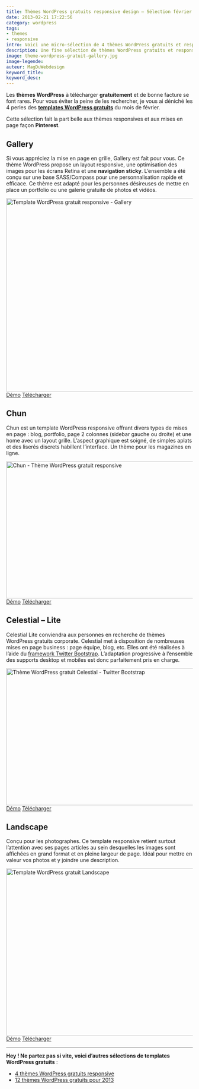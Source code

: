 ```yaml
---
title: Thèmes WordPress gratuits responsive design – Sélection février 2013
date: 2013-02-21 17:22:56
category: wordpress
tags: 
- themes
- responsive
intro: Voici une micro-sélection de 4 thèmes WordPress gratuits et responsives.
description: Une fine sélection de thèmes WordPress gratuits et responsive pour février 2013. Simplicité du design et adaptabilité
image: theme-wordpress-gratuit-gallery.jpg
image-legende:
auteur: MagDuWebdesign
keyword_title:
keyword_desc:
---
```


<p>Les <strong>thèmes WordPress</strong> à télécharger <strong>gratuitement</strong> et de bonne facture se font rares. Pour vous éviter la peine de les rechercher, je vous ai déniché les 4 perles des <strong><a title="14 Thèmes WordPress gratuits de grande qualité" href="http://magazineduwebdesign.com/themes-wordpress-gratuits-de-grande-qualite">templates WordPress gratuits</a></strong> du mois de février.</p>
<p>Cette sélection fait la part belle aux thèmes responsives et aux mises en page façon <strong>Pinterest</strong>.</p>
<h2>Gallery</h2>
<p>Si vous appréciez la mise en page en grille, Gallery est fait pour vous. Ce thème WordPress propose un layout responsive, une optimisation des images pour les écrans Retina et une <strong>navigation sticky</strong>. L’ensemble a été conçu sur une base SASS/Compass pour une personnalisation rapide et efficace. Ce thème est adapté pour les personnes désireuses de mettre en place un portfolio ou une galerie gratuite de photos et vidéos.</p>
<img class="size-full wp-image-3592" title="Template WordPress gratuit responsive - Gallery" src="https://s3-eu-west-1.amazonaws.com/mdw-img/large/theme-wordpress-gratuit-gallery.jpg" alt="Template WordPress gratuit responsive - Gallery" width="555" height="521">
<a class="button secondary radius" href="http://demos.upthemes.com/#gallery " target="_blank">Démo</a>
<a class="button primary radius" href="http://upthemes.com/themes/gallery/" target="_blank">Télécharger</a>
<h2>Chun</h2>
<p>Chun est un template WordPress responsive offrant divers types de mises en page : blog, portfolio, page 2 colonnes (sidebar gauche ou droite) et une home avec un layout grille. L’aspect graphique est soigné, de simples aplats et des liserés&nbsp;discrets habillent l’interface.&nbsp;Un thème pour les magazines en ligne.</p>
<img class="size-full wp-image-3591" title="Chun - Thème WordPress gratuit responsive" src="https://s3-eu-west-1.amazonaws.com/mdw-img/large/theme-wordpress-gratuit-Chun.jpg" alt="Chun - Thème WordPress gratuit responsive" width="555" height="369">
<a class="button secondary radius" href="http://locallylost.com/chun/" target="_blank">Démo</a>
<a class="button primary radius" href="http://themehybrid.com/themes/chun" target="_blank">Télécharger</a>
<h2>Celestial – Lite</h2>
<p>Celestial Lite conviendra aux personnes en recherche de thèmes WordPress gratuits corporate. Celestial met à disposition de nombreuses mises en page business : page équipe, blog, etc. Elles ont été réalisées à l’aide du <a title="Bootstrap Lovers – 10+ Ressources, Thèmes et Kits CSS UI" href="http://magazineduwebdesign.com/bootstrap-ressources-template-kit-ui-bouton">framework Twitter Bootstrap</a>. L’adaptation progressive à l’ensemble des supports desktop et mobiles est donc parfaitement pris en charge.</p>
<img class="size-full wp-image-3590" title="Thème WordPress gratuit Celestial - Twitter Bootstrap" src="https://s3-eu-west-1.amazonaws.com/mdw-img/large/theme-wordpress-gratuit-Celestial.jpg" alt="Thème WordPress gratuit Celestial - Twitter Bootstrap" width="555" height="369">
<a class="button secondary radius" href="http://demo.styledthemes.com/celestial-free/" target="_blank">Démo</a>
<a class="button primary radius" href="http://wordpress.org/extend/themes/celestial-lite" target="_blank">Télécharger</a>
<h2>Landscape</h2>
<p>Conçu pour les photographes. Ce template responsive retient surtout l’attention avec ses pages articles au sein desquelles les images sont affichées en grand format et en pleine largeur de page. Idéal pour mettre en valeur vos photos et y joindre une description.</p>
<img class="size-full wp-image-3593 " title="Thème WordPress gratuit Landscape" src="https://s3-eu-west-1.amazonaws.com/mdw-img/large/theme-wordpress-gratuit-landscape.jpg" alt="Template WordPress gratuit Landscape" width="555" height="450">
<a class="button secondary radius" href="http://landscape.blankthemes.com/" target="_blank">Démo</a>
<a class="button primary radius" href="http://blankthemes.com/landscape/" target="_blank">Télécharger</a>
<hr>
<p><strong>Hey ! Ne partez pas si vite, voici d’autres sélections de templates WordPress gratuits</strong> :</p>
<ul>
<li><a title="6 Thèmes WordPress gratuits en responsive" href="http://magazineduwebdesign.com/themes-wordpress-gratuits-responsive">4 thèmes WordPress gratuits&nbsp;responsive</a></li>
<li><a title="12 thèmes WordPress gratuits pour 2013" href="http://magazineduwebdesign.com/12-themes-wordpress-gratuits-responsive-selection-2013">12 thèmes WordPress gratuits pour 2013</a></li>
</ul>